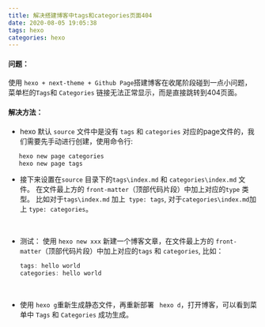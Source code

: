 ```yaml
---
title: 解决搭建博客中tags和categories页面404
date: 2020-08-05 19:05:38
tags: hexo
categories: hexo
---
```

#### 问题：
使用 `hexo + next-theme + Github Page`搭建博客在收尾阶段碰到一点小问题，菜单栏的`Tags`和 `Categories` 链接无法正常显示，而是直接跳转到404页面。

#### 解决方法：

<!-- more -->

* hexo 默认 `source` 文件中是没有 `tags` 和 `categories` 对应的page文件的，我们需要先手动进行创建，使用命令行:
```bash
   hexo new page categories
   hexo new page tags
```
* 接下来设置在`source` 目录下的`tags\index.md` 和 `categories\index.md` 文件。 在文件最上方的 `front-matter`（顶部代码片段）中加上对应的`type` 类型。 比如对于`tags\index.md` 加上``` type: tags```,  对于`categories\index.md`加上 ```type: categories```。
<br/>

* 测试： 使用 ```hexo new xxx``` 新建一个博客文章，在文件最上方的 `front-matter`（顶部代码片段）中加上对应的`tags` 和 `categories`, 比如：
    ```js
    tags: hello world
    categories: hello world
    ```
<br/>

* 使用 ``` hexo g ```重新生成静态文件，再重新部署 ``` hexo d```，打开博客，可以看到菜单中 `Tags` 和 `Categories` 成功生成。 



